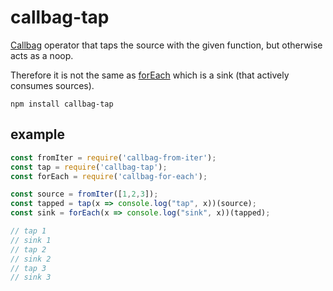 # callbag-tap

[Callbag](https://github.com/callbag/callbag) operator that taps the source with the given function, but otherwise acts as a noop.

Therefore it is not the same as [forEach](https://github.com/staltz/callbag-for-each) which is a sink (that actively consumes sources).

`npm install callbag-tap`

## example

```js
const fromIter = require('callbag-from-iter');
const tap = require('callbag-tap');
const forEach = require('callbag-for-each');

const source = fromIter([1,2,3]);
const tapped = tap(x => console.log("tap", x))(source);
const sink = forEach(x => console.log("sink", x))(tapped);

// tap 1
// sink 1
// tap 2
// sink 2
// tap 3
// sink 3
```
